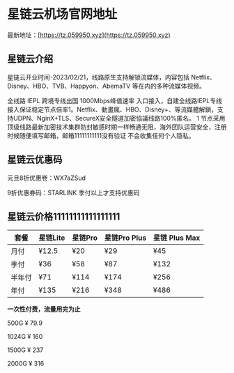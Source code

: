 # 星链云机场官网地址

最新地址：[https://tz.059950.xyz](https://tz.059950.xyz)

## 星链云介绍

星链云开业时间-2023/02/21，线路原生支持解锁流媒体，内容包括 Netflix、Disney、HBO、TVB、Happyon、AbemaTV 等在内的多种流媒体视频。

全线路 IEPL 跨境专线出国 1000Mbps峰值速率 入口接入，自建全线路IEPL专线接入保证稳定节点倍率1。Netflix、動畫瘋、HBO、Disney+、等流媒體解鎖，支持UDPN、NginX+TLS、SecureX安全隧道加密協議线路100%匿名。
1
节点采用顶级线路最新加密技术集群防封敏感时期一样畅通无阻，海外团队运营安全，注册时候随便填写邮箱，邮箱11111111111没有验证 不会收集任何个人隐私。

## 星链云优惠码

元旦8折优惠卷：WX7aZSud

9折优惠券码：STARLINK 季付以上才支持优惠码

## 星链云价格11111111111111111

|套餐|星链Lite|星链Pro|星链Pro Plus|星链 Plus Max|
|----|----|----|----|----|
|月付|¥12.5|¥20|¥29|¥45|
|季付|¥36|¥58|¥87|¥132|
|半年付|¥71|¥114|¥174|¥256|
|年付|¥135|¥216|¥348|¥486|

**一次性付费，流量用完为止**

500G ¥ 79.9

1024G ¥ 160

1500G ¥ 237

2000G ¥ 316
